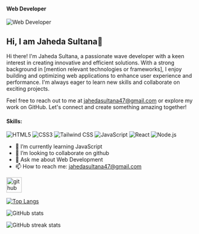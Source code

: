 
#### Web Developer
![Web Developer](https://i.postimg.cc/Fz89Cmg1/1.png)
## Hi, I am Jaheda Sultana🌸
Hi there! I'm Jaheda Sultana, a passionate wave developer with a keen interest in creating innovative and efficient solutions. With a strong background in [mention relevant technologies or frameworks], I enjoy building and optimizing web applications to enhance user experience and performance. I'm always eager to learn new skills and collaborate on exciting projects.

Feel free to reach out to me at jahedasultana47@gmail.com or explore my work on GitHub. Let's connect and create something amazing together!

#### Skills: 
  ![HTML5](https://img.icons8.com/color/48/000000/html-5.png) ![CSS3](https://img.icons8.com/color/48/000000/css3.png) ![Tailwind CSS](https://img.icons8.com/color/48/000000/tailwindcss.png)
  ![JavaScript](https://img.icons8.com/color/48/000000/javascript.png)   ![React](https://img.icons8.com/color/48/000000/react-native.png) ![Node.js](https://img.icons8.com/color/48/000000/nodejs.png)

- 🌱 I’m currently learning  JavaScript 
- 👯 I’m looking to collaborate on github 
- 💬 Ask me about Web Development 
- 📫 How to reach me: jahedasultana47@gmail.com 


[<img src='https://cdn.jsdelivr.net/npm/simple-icons@3.0.1/icons/github.svg' alt='github' height='40'>](https://github.com/jahedasultana)  


[![Top Langs](https://github-readme-stats.vercel.app/api/top-langs/?username=jahedasultana)](https://github.com/anuraghazra/github-readme-stats)

![GitHub stats](https://github-readme-stats.vercel.app/api?username=jahedasultana&show_icons=true)  

![GitHub streak stats](https://streak-stats.demolab.com/?user=jahedasultana)  



